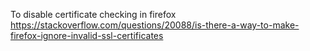 To disable certificate checking in firefox https://stackoverflow.com/questions/20088/is-there-a-way-to-make-firefox-ignore-invalid-ssl-certificates